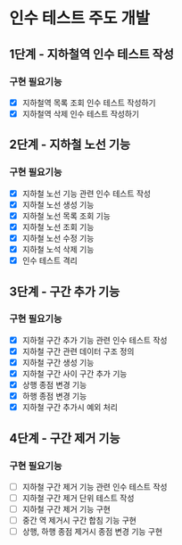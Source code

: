 # 인수 테스트 주도 개발

## 1단계 - 지하철역 인수 테스트 작성
### 구현 필요기능
- [x] 지하철역 목록 조회 인수 테스트 작성하기
- [x] 지하철역 삭제 인수 테스트 작성하기

## 2단계 - 지하철 노선 기능
### 구현 필요기능
- [x] 지하철 노선 기능 관련 인수 테스트 작성
- [x] 지하철 노선 생성 기능
- [x] 지하철 노선 목록 조회 기능
- [x] 지하철 노선 조회 기능
- [x] 지하철 노선 수정 기능
- [x] 지하철 노석 삭제 기능
- [x] 인수 테스트 격리

## 3단계 - 구간 추가 기능
### 구현 필요기능
- [x] 지하철 구간 추가 기능 관련 인수 테스트 작성
- [x] 지하철 구간 관련 데이터 구조 정의
- [x] 지하철 구간 생성 기능
- [x] 지하철 구간 사이 구간 추가 기능
- [x] 상행 종점 변경 기능
- [x] 하행 종점 변경 기능
- [x] 지하철 구간 추가시 예외 처리

## 4단계 - 구간 제거 기능
### 구현 필요기능
- [ ] 지하철 구간 제거 기능 관련 인수 테스트 작성
- [ ] 지하철 구간 제거 단위 테스트 작성
- [ ] 지하철 구간 제거 기능 구현
- [ ] 중간 역 제거시 구간 합침 기능 구현
- [ ] 상행, 하행 종점 제거시 종점 변경 기능 구현
